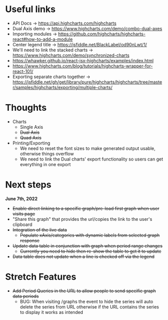 # Useful links

- API Docs -> https://api.highcharts.com/highcharts
- Dual Axis demo -> https://www.highcharts.com/demo/combo-dual-axes
- Importing modules -> https://github.com/highcharts/highcharts-react#how-to-add-a-module
- Center legend title -> https://jsfiddle.net/BlackLabel/od90nLwt/1/
- We'll need to link the stacked charts -> https://www.highcharts.com/demo/synchronized-charts
- https://whawker.github.io/react-jsx-highcharts/examples/index.html
- https://www.highcharts.com/blog/tutorials/highcharts-wrapper-for-react-101/
- Exporting separate charts together -> https://jsfiddle.net/gh/get/library/pure/highcharts/highcharts/tree/master/samples/highcharts/exporting/multiple-charts/

# Thoughts

- Charts
  - Single Axis
  - ~~Dual Axis~~
  - ~~Quad Axis~~
- Printing/Exporting
  - We need to reset the font sizes to make generated output usable, otherwise things overflow
  - We need to link the Dual charts' export functionality so users can get everything in one export

# Next steps

**June 7th, 2022**

- ~~Enable direct linking to a specific graph/pre-load first graph when user visits page~~
- "Share this graph" that provides the url/copies the link to the user's clipboard
- ~~Integration of the live data~~
  - ~~Populate xAxis/categories with dynamic labels from selected graph response~~
- ~~Update data table in conjunction with graph when period range changes~~
  - ~~Currently you need to hide then re-show the table to get it to update~~
- ~~Data table does not update when a line is checked off via the legend~~

# Stretch Features

- ~~Add Period Queries in the URL to allow people to send specific graph data periods~~
  - BUG: When visiting /graphs the event to hide the series will auto delete the series from URL otherwise if the URL contains the series to display it works as intended
